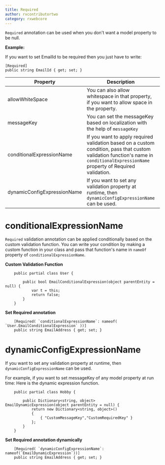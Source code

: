 ```yaml
---
title: Required
author: rxcontributortwo
category: rxwebcore
---
```


`Required` annotation can be used when you don't want a model property to be null. 

**Example:**

If you want to set EmailId to be required then you just have to write:

```
[Required]
public string EmailId { get; set; }
```

| Property | Description | Syntax |
| ----------- | ----------- | ----------- |
| allowWhiteSpace | You can also allow whitespace in that property, if you want to allow space in the property. | [Required(`allowWhiteSpace`: true)] |
| messageKey | You can set the messageKey based on localization with the help of `messageKey` | [Required(`messageKey`: "requiredMessageKey" )] |
| conditionalExpressionName | If you want to apply required validation based on a custom condition, pass that custom validation function's name in `conditionalExpressionName` property of Required validation. | [Required(`conditionalExpressionName`:nameof(`User.EmailConditionalExpression`))] |
| dynamicConfigExpressionName | If you want to set any validation property at runtime, then `dynamicConfigExpressionName` can be used. | [Required(`dynamicConfigExpressionName`:nameof(`EmailDynamicExpression`))] |

# conditionalExpressionName

`Required` validation annotation can be applied conditionally based on the custom validation function. You can write your condition by making a custom function in your class and pass that function's name in `nameOf` property of `conditionalExpressionName`. 

**Custom Validation Function**

```
    public partial class User {

        public bool EmailConditionalExpression(object parentEntity = null) {
            var t = this;
            return false;
        }
    }
```
**Set Required annotation**

```
    [Required( `conditionalExpressionName`: nameof( `User.EmailConditionalExpression` ))]
    public string EmailAddress { get; set; }
```

# dynamicConfigExpressionName

If you want to set any validation property at runtime, then `dynamicConfigExpressionName` can be used. 

For example, if you want to set messageKey of any model property at run time:
Here is the dynamic expression function.

```
    public partial class Hobby {

        public Dictionary<string, object> EmailDynamicExpression(object parentEntity = null) {
            return new Dictionary<string, object>()
            {
                { "CustomMessageKey","CustomRequiredKey" }
            };
        }
    }

```
**Set Required annotation dynamically**

```
    [Required( `dynamicConfigExpressionName`: nameof(`EmailDynamicExpression`))]
    public string EmailAddress { get; set; }
```
